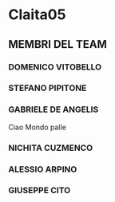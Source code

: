 # Claita05

## MEMBRI DEL TEAM 


### DOMENICO VITOBELLO
### STEFANO PIPITONE
### GABRIELE DE ANGELIS
Ciao Mondo
palle
### NICHITA CUZMENCO
### ALESSIO ARPINO
### GIUSEPPE CITO
